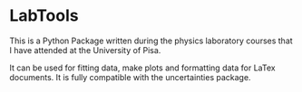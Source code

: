 # LabTools
This is a Python Package written during the physics laboratory courses that I have
attended at the University of Pisa.

It can be used for fitting data, make plots and formatting data for LaTex
documents. It is fully compatible with the uncertainties package.



